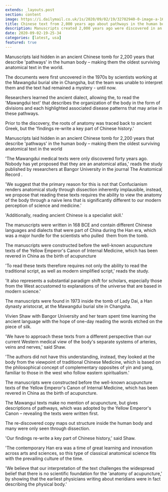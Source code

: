 ```yaml
---
extends: _layouts.post
section: content
image: https://i.dailymail.co.uk/1s/2020/09/02/19/32702940-0-image-a-16_1599070540952.jpg 
title: Chinese text from 2,000 years ago about pathways in the human body are the oldest anatomical text 
description: Manuscripts created 2,000 years ago were discovered in an ancient Chinese tomb in 1973. Experts have finally interpreted the text, revealing the worlds oldest anatomical atlas - re-writing Chinas history. 
date: 2020-09-02-19-25-34 
categories: [latest, usa] 
featured: true 
--- 
```

Manuscripts laid hidden in an ancient Chinese tomb for 2,200 years that describe 'pathways' in the human body – making them the oldest surviving anatomical text in the world.

The documents were first uncovered in the 1970s by scientists working at the Mawangdui burial site in Changsha, but the team was unable to interpret them and the text had remained a mystery - until now.

Researchers learned the ancient dialect, allowing the, to read the 'Mawangdui text' that describes the organization of the body in the form of divisions and each highlighted associated disease patterns that may arise in these pathways.

Prior to the discovery, the roots of anatomy was traced back to ancient Greek, but the 'findings re-write a key part of Chinese history.'

Manuscripts laid hidden in an ancient Chinese tomb for 2,200 years that describe 'pathways' in the human body – making them the oldest surviving anatomical text in the world

'The Mawangdui medical texts were only discovered forty years ago. Nobody has yet proposed that they are an anatomical atlas,' reads the study published by researchers at Bangor University in the journal The Anatomical Record .

'We suggest that the primary reason for this is not that Confucianism renders anatomical study through dissection inherently implausible, instead, we propose that reading these texts requires the ability to view the anatomy of the body through a naive lens that is significantly different to our modern perception of science and medicine.'

'Additionally, reading ancient Chinese is a specialist skill.'

The manuscripts were written in 168 BCE and contain different Chinese languages and dialects that were part of China during the Han era, which was a major hurdle for the scientists who pulled  them from the tomb.

The manuscripts were constructed before the well-known acupuncture texts of the Yellow Emperor's Canon of Internal Medicine, which has been revered in China as the birth of acupuncture

'To read these texts therefore requires not only the ability to read the traditional script, as well as modern simplified script,' reads the study.

'It also represents a substantial paradigm shift for scholars, especially those from the West accustomed to explanations of the universe that are based in modern science.'

The manuscripts were found in 1973 inside the tomb of Lady Dai, a Han dynasty aristocrat, at the Mawangdui burial site in Changsha.

Vivien Shaw with Bangor University and her team spent time learning the ancient language with the hope of one-day reading the words etched on the piece of silk. 

'We have to approach these texts from a different perspective than our current Western medical view of the body's separate systems of arteries, veins and nerves,' said Shaw.

'The authors did not have this understanding, instead, they looked at the body from the viewpoint of traditional Chinese Medicine, which is based on the philosophical concept of complementary opposites of yin and yang, familiar to those in the west who follow eastern spiritualism.'

The manuscripts were constructed before the well-known acupuncture texts of the Yellow Emperor's Canon of Internal Medicine, which has been revered in China as the birth of acupuncture.

The Mawangui texts make no mention of acupuncture, but gives descriptions of pathways, which was adopted by the Yellow Emperor's Canon – revealing the texts were written first.

The re-discovered copy maps out structure inside the human body and many were only seen through dissection.

'Our findings re-write a key part of Chinese history,' said Shaw.

'The contemporary Han era was a time of great learning and innovation across arts and sciences, so this type of classical anatomical science fits with the prevailing culture of the time.

'We believe that our interpretation of the text challenges the widespread belief that there is no scientific foundation for the 'anatomy of acupuncture,' by showing that the earliest physicians writing about meridians were in fact describing the physical body.'

